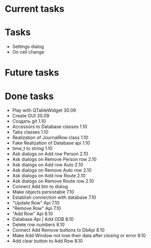 # Current tasks

# Tasks
- Settings dialog
- On cell change

# Future tasks

# Done tasks
- Play with QTableWidget 30.09
- Create GUI 30.09
- Создать git 1.10
- Accessors to Database classes 1.10
- Tabs classes 1.10
- Realization of JournalRow class 1.10
- Fake Realization of Database api 1.10
- time_t to string 1.10
- Ask dialogs on Add row Person 2.10
- Ask dialogs on Remove Person row 2.10
- Ask dialogs on Add row Auto 2.10
- Ask dialogs on Remove Auto row 2.10
- Ask dialogs on Add row Route 2.10
- Ask dialogs on Remove Route row 2.10
- Connect Add btn to dialog
- Make objects persistable 7.10
- Establish connection with database 7.10
- "Update Row" Api 7.10
- "Remove Row" Api 7.10
- "Add Row" Api 8.10
- Database Api | Add ODB 8.10
- Delete row numbers 8.10
- Connect Add Remove buttons to DbApi 8.10
- Make Add Window not lose their data after closing or error 8.10
- Add clear button to Add Row 8.10
